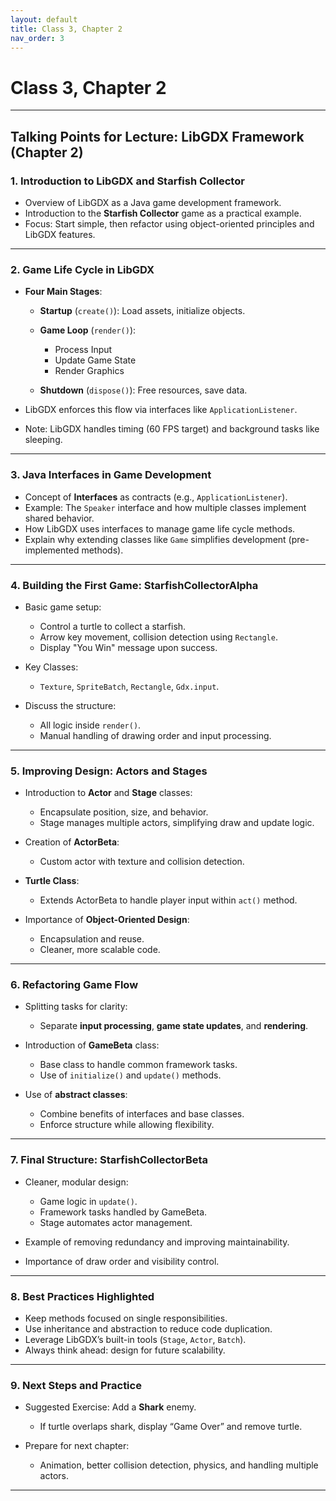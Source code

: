 ```yaml
---
layout: default
title: Class 3, Chapter 2
nav_order: 3
---
```


# Class 3, Chapter 2

---

## **Talking Points for Lecture: LibGDX Framework (Chapter 2)**

### 1. **Introduction to LibGDX and Starfish Collector**

* Overview of LibGDX as a Java game development framework.
* Introduction to the **Starfish Collector** game as a practical example.
* Focus: Start simple, then refactor using object-oriented principles and LibGDX features.

---

### 2. **Game Life Cycle in LibGDX**

* **Four Main Stages**:

  * **Startup** (`create()`): Load assets, initialize objects.
  * **Game Loop** (`render()`):

    * Process Input
    * Update Game State
    * Render Graphics
  * **Shutdown** (`dispose()`): Free resources, save data.
* LibGDX enforces this flow via interfaces like `ApplicationListener`.
* Note: LibGDX handles timing (60 FPS target) and background tasks like sleeping.

---

### 3. **Java Interfaces in Game Development**

* Concept of **Interfaces** as contracts (e.g., `ApplicationListener`).
* Example: The `Speaker` interface and how multiple classes implement shared behavior.
* How LibGDX uses interfaces to manage game life cycle methods.
* Explain why extending classes like `Game` simplifies development (pre-implemented methods).

---

### 4. **Building the First Game: StarfishCollectorAlpha**

* Basic game setup:

  * Control a turtle to collect a starfish.
  * Arrow key movement, collision detection using `Rectangle`.
  * Display "You Win" message upon success.
* Key Classes:

  * `Texture`, `SpriteBatch`, `Rectangle`, `Gdx.input`.
* Discuss the structure:

  * All logic inside `render()`.
  * Manual handling of drawing order and input processing.

---

### 5. **Improving Design: Actors and Stages**

* Introduction to **Actor** and **Stage** classes:

  * Encapsulate position, size, and behavior.
  * Stage manages multiple actors, simplifying draw and update logic.
* Creation of **ActorBeta**:

  * Custom actor with texture and collision detection.
* **Turtle Class**:

  * Extends ActorBeta to handle player input within `act()` method.
* Importance of **Object-Oriented Design**:

  * Encapsulation and reuse.
  * Cleaner, more scalable code.

---

### 6. **Refactoring Game Flow**

* Splitting tasks for clarity:

  * Separate **input processing**, **game state updates**, and **rendering**.
* Introduction of **GameBeta** class:

  * Base class to handle common framework tasks.
  * Use of `initialize()` and `update()` methods.
* Use of **abstract classes**:

  * Combine benefits of interfaces and base classes.
  * Enforce structure while allowing flexibility.

---

### 7. **Final Structure: StarfishCollectorBeta**

* Cleaner, modular design:

  * Game logic in `update()`.
  * Framework tasks handled by GameBeta.
  * Stage automates actor management.
* Example of removing redundancy and improving maintainability.
* Importance of draw order and visibility control.

---

### 8. **Best Practices Highlighted**

* Keep methods focused on single responsibilities.
* Use inheritance and abstraction to reduce code duplication.
* Leverage LibGDX’s built-in tools (`Stage`, `Actor`, `Batch`).
* Always think ahead: design for future scalability.

---

### 9. **Next Steps and Practice**

* Suggested Exercise: Add a **Shark** enemy.

  * If turtle overlaps shark, display “Game Over” and remove turtle.
* Prepare for next chapter:

  * Animation, better collision detection, physics, and handling multiple actors.

---
